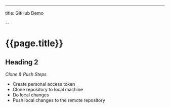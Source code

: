 
---

title: GitHub Demo

--

# {{page.title}}

## Heading 2

_Clone & Push Steps_

- Create personal access token
- Clone repository to local machine
- Do local changes
- Push local changes to the remote repository
